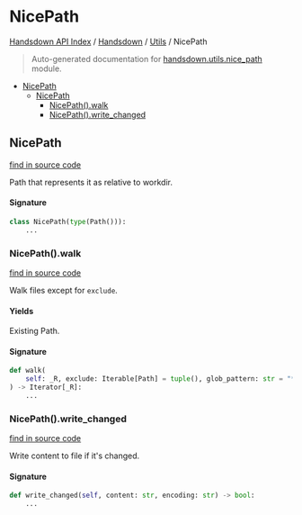 # NicePath

[Handsdown API Index](../../README.md#handsdown-api-index) /
[Handsdown](../index.md#handsdown) /
[Utils](./index.md#utils) /
NicePath

> Auto-generated documentation for [handsdown.utils.nice_path](https://github.com/vemel/handsdown/blob/main/handsdown/utils/nice_path.py) module.

- [NicePath](#nicepath)
  - [NicePath](#nicepath-1)
    - [NicePath().walk](#nicepath()walk)
    - [NicePath().write_changed](#nicepath()write_changed)

## NicePath

[find in source code](https://github.com/vemel/handsdown/blob/main/handsdown/utils/nice_path.py#L10)

Path that represents it as relative to workdir.

#### Signature

```python
class NicePath(type(Path())):
    ...
```

### NicePath().walk

[find in source code](https://github.com/vemel/handsdown/blob/main/handsdown/utils/nice_path.py#L32)

Walk files except for `exclude`.

#### Yields

Existing Path.

#### Signature

```python
def walk(
    self: _R, exclude: Iterable[Path] = tuple(), glob_pattern: str = "**/*"
) -> Iterator[_R]:
    ...
```

### NicePath().write_changed

[find in source code](https://github.com/vemel/handsdown/blob/main/handsdown/utils/nice_path.py#L51)

Write content to file if it's changed.

#### Signature

```python
def write_changed(self, content: str, encoding: str) -> bool:
    ...
```



